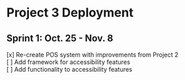 # Project 3 Deployment

## Sprint 1: Oct. 25 - Nov. 8<br>
[x] Re-create POS system with improvements from Project 2<br>
[ ] Add framework for accessibility features<br>
[ ] Add functionality to accessibility features<br>
